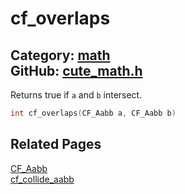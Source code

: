[](../header.md ':include')

# cf_overlaps

Category: [math](/api_reference?id=math)  
GitHub: [cute_math.h](https://github.com/RandyGaul/cute_framework/blob/master/include/cute_math.h)  
---

Returns true if `a` and `b` intersect.

```cpp
int cf_overlaps(CF_Aabb a, CF_Aabb b)
```

## Related Pages

[CF_Aabb](/math/cf_aabb.md)  
[cf_collide_aabb](/math/cf_collide_aabb.md)  
